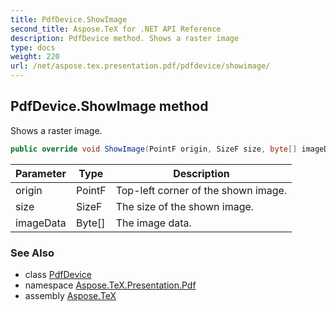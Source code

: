 ```yaml
---
title: PdfDevice.ShowImage
second_title: Aspose.TeX for .NET API Reference
description: PdfDevice method. Shows a raster image
type: docs
weight: 220
url: /net/aspose.tex.presentation.pdf/pdfdevice/showimage/
---
```

## PdfDevice.ShowImage method

Shows a raster image.

```csharp
public override void ShowImage(PointF origin, SizeF size, byte[] imageData)
```

| Parameter | Type | Description |
| --- | --- | --- |
| origin | PointF | Top-left corner of the shown image. |
| size | SizeF | The size of the shown image. |
| imageData | Byte[] | The image data. |

### See Also

* class [PdfDevice](../)
* namespace [Aspose.TeX.Presentation.Pdf](../../pdfdevice/)
* assembly [Aspose.TeX](../../../)


